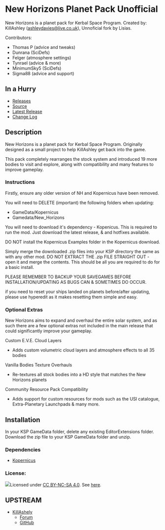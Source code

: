 # New Horizons Planet Pack Unofficial

New Horizons is a planet pack for Kerbal Space Program. Created by: KillAshley (ashleydavies@live.co.uk), Unnoficial fork by Lisias.

Contributors:
- Thomas P		(advice and tweaks)
- Dunrana		(SciDefs)
- Felger		(atmosphere settings)
- Tynrael		(advice & more)
- MinimumSky5	(SciDefs)
- Sigma88		(advice and support)


## In a Hurry

* [Releases](https://github.com/net-lisias-kspu/New_Horizons/tree/Archive)
* [Source](https://github.com/net-lisias-kspu/New_Horizons)
* [Latest Release](https://github.com/net-lisias-kspu/New_Horizons/releases)
* [Change Log](./CHANGE_LOG.md)


## Description 

New Horizons is a planet pack for Kerbal Space Program. Originally designed as a small project to help KillAshley get back into the game.

This pack completely rearranges the stock system and introduced 19 more bodies to visit and explore, along with compatibility and many features to improve gameplay.


### Instructions
Firstly, ensure any older version of NH and Kopernicus have been removed.

You will need to DELETE (important) the following folders when updating:
- GameData/Kopernicus
- Gamedata/New_Horizons

You will need to download it's dependency - Kopenicus. This is required to run the mod.
Just download the latest release, & and hotfixes available.

DO NOT install the Kopernicus Examples folder in the Kopernicus download.

Simply merge the downloaded .zip files into your KSP directory the same as with any other mod.
DO NOT EXTRACT THE .zip FILE STRAIGHT OUT - open it and merge the contents.
This should be all you are required to do for a basic install.

PLEASE REMEMBER TO BACKUP YOUR SAVEGAMES BEFORE INSTALLATION/UPDATING AS BUGS CAN & SOMETIMES DO OCCUR.

if you need to reset your ships landed on planets before/after updating, please use hyperedit as it makes resetting them simple and easy.


### Optional Extras
New Horizons aims to expand and overhaul the entire solar system, and as such there are a few optional extras not included in the main release that could significantly improve your gameplay.

Custom E.V.E. Cloud Layers
- Adds custom volumetric cloud layers and atmosphere effects to all 35 bodies
	
Vanilla Bodies Texture Overhauls
- Re-textures all stock bodies into a HD style that matches the New Horizons planets
	
Community Resource Pack Compatibility
- Adds support for custom resources for mods such as the USI catalogue, Extra-Planetary Launchpads & many more.


## Installation

In your KSP GameData folder, delete any existing EditorExtensions folder. Download the zip file to your KSP GameData folder and unzip.﻿

### Dependencies

* [Kopernicus](https://forum.kerbalspaceprogram.com/index.php?/topic/140580-145-4-131-13-kopernicus-kittopiatech/&tab=comments#comment-2602496)

### License:

![](https://lh5.googleusercontent.com/zi0CCOwpXvwJLEj3O5hPCI485yAI_z0fbVI6PUDX6AaHZEkz2Fgpy89onurZxbV_FA0Yd_QUJ89Zod9Psc0Ux_yhns1c5lt1jfFHTbJsmarBIIkS3dfQr5yywHojfH5ZpZCjX8o)Licensed under [CC BY-NC-SA 4.0](https://creativecommons.org/licenses/by-nc-sa/4.0/). See [here](./LICENSE).


## UPSTREAM

* [KillAshely](https://forum.kerbalspaceprogram.com/index.php?/profile/128696-killashley/)
	+ [Forum](https://forum.kerbalspaceprogram.com/index.php?/topic/102776-13-kopernicus-new-horizons-v201-2jun17-its-back/&tab=comments#comment-1792426)
	+ [GitHub](https://github.com/KillAshley/New_Horizons)

